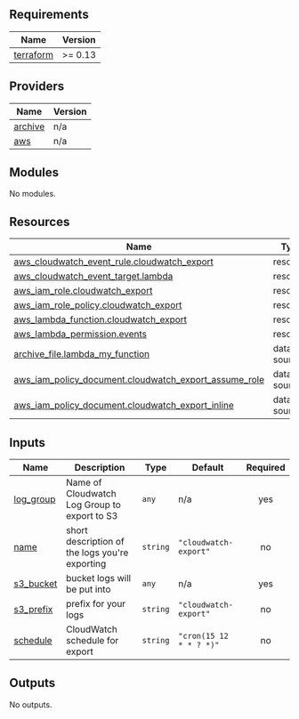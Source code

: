 ## Requirements

| Name | Version |
|------|---------|
| <a name="requirement_terraform"></a> [terraform](#requirement\_terraform) | >= 0.13 |

## Providers

| Name | Version |
|------|---------|
| <a name="provider_archive"></a> [archive](#provider\_archive) | n/a |
| <a name="provider_aws"></a> [aws](#provider\_aws) | n/a |

## Modules

No modules.

## Resources

| Name | Type |
|------|------|
| [aws_cloudwatch_event_rule.cloudwatch_export](https://registry.terraform.io/providers/hashicorp/aws/latest/docs/resources/cloudwatch_event_rule) | resource |
| [aws_cloudwatch_event_target.lambda](https://registry.terraform.io/providers/hashicorp/aws/latest/docs/resources/cloudwatch_event_target) | resource |
| [aws_iam_role.cloudwatch_export](https://registry.terraform.io/providers/hashicorp/aws/latest/docs/resources/iam_role) | resource |
| [aws_iam_role_policy.cloudwatch_export](https://registry.terraform.io/providers/hashicorp/aws/latest/docs/resources/iam_role_policy) | resource |
| [aws_lambda_function.cloudwatch_export](https://registry.terraform.io/providers/hashicorp/aws/latest/docs/resources/lambda_function) | resource |
| [aws_lambda_permission.events](https://registry.terraform.io/providers/hashicorp/aws/latest/docs/resources/lambda_permission) | resource |
| [archive_file.lambda_my_function](https://registry.terraform.io/providers/hashicorp/archive/latest/docs/data-sources/file) | data source |
| [aws_iam_policy_document.cloudwatch_export_assume_role](https://registry.terraform.io/providers/hashicorp/aws/latest/docs/data-sources/iam_policy_document) | data source |
| [aws_iam_policy_document.cloudwatch_export_inline](https://registry.terraform.io/providers/hashicorp/aws/latest/docs/data-sources/iam_policy_document) | data source |

## Inputs

| Name | Description | Type | Default | Required |
|------|-------------|------|---------|:--------:|
| <a name="input_log_group"></a> [log\_group](#input\_log\_group) | Name of Cloudwatch Log Group to export to S3 | `any` | n/a | yes |
| <a name="input_name"></a> [name](#input\_name) | short description of the logs you're exporting | `string` | `"cloudwatch-export"` | no |
| <a name="input_s3_bucket"></a> [s3\_bucket](#input\_s3\_bucket) | bucket logs will be put into | `any` | n/a | yes |
| <a name="input_s3_prefix"></a> [s3\_prefix](#input\_s3\_prefix) | prefix for your logs | `string` | `"cloudwatch-export"` | no |
| <a name="input_schedule"></a> [schedule](#input\_schedule) | CloudWatch schedule for export | `string` | `"cron(15 12 * * ? *)"` | no |

## Outputs

No outputs.
